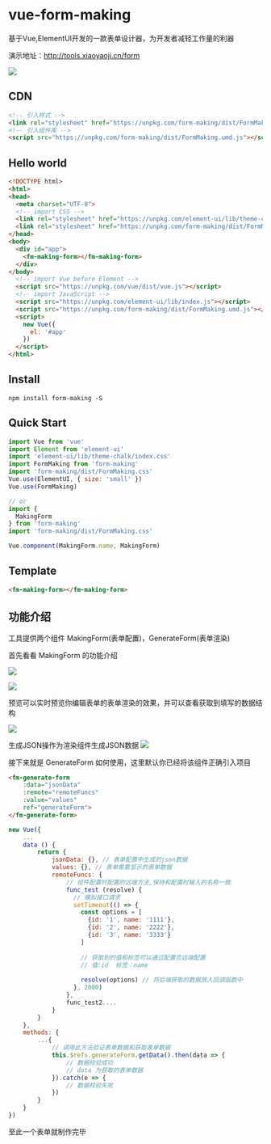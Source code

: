 # vue-form-making
基于Vue,ElementUI开发的一款表单设计器，为开发者减轻工作量的利器

演示地址：http://tools.xiaoyaoji.cn/form

![](https://github.com/GavinZhuLei/vue-form-making/blob/master/images/learn_01.gif)

## CDN
``` html
<!-- 引入样式 -->
<link rel="stylesheet" href="https://unpkg.com/form-making/dist/FormMaking.css">
<!-- 引入组件库 -->
<script src="https://unpkg.com/form-making/dist/FormMaking.umd.js"></script>
```

## Hello world
``` html
<!DOCTYPE html>
<html>
<head>
  <meta charset="UTF-8">
  <!-- import CSS -->
  <link rel="stylesheet" href="https://unpkg.com/element-ui/lib/theme-chalk/index.css">
  <link rel="stylesheet" href="https://unpkg.com/form-making/dist/FormMaking.css">
</head>
<body>
  <div id="app">
    <fm-making-form></fm-making-form>
  </div>
</body>
  <!-- import Vue before Element -->
  <script src="https://unpkg.com/vue/dist/vue.js"></script>
  <!-- import JavaScript -->
  <script src="https://unpkg.com/element-ui/lib/index.js"></script>
  <script src="https://unpkg.com/form-making/dist/FormMaking.umd.js"></script>
  <script>
    new Vue({
      el: '#app'
    })
  </script>
</html>
```

## Install
```shell
npm install form-making -S
```

## Quick Start
``` javascript
import Vue from 'vue'
import Element from 'element-ui'
import 'element-ui/lib/theme-chalk/index.css'
import FormMaking from 'form-making'
import 'form-making/dist/FormMaking.css'
Vue.use(ElementUI, { size: 'small' })
Vue.use(FormMaking)

// or
import {
  MakingForm
} from 'form-making'
import 'form-making/dist/FormMaking.css'

Vue.component(MakingForm.name, MakingForm)
```

## Template
``` html
<fm-making-form></fm-making-form>
```

## 功能介绍

工具提供两个组件 MakingForm(表单配置)，GenerateForm(表单渲染)

首先看看 MakingForm 的功能介绍

![](https://user-gold-cdn.xitu.io/2018/9/14/165d7578d36b0654?w=2878&h=1108&f=png&s=233664)

![](https://user-gold-cdn.xitu.io/2018/9/14/165d75fc8f26c49c?w=2266&h=1402&f=png&s=255307)

预览可以实时预览你编辑表单的表单渲染的效果，并可以查看获取到填写的数据结构

![](https://user-gold-cdn.xitu.io/2018/9/14/165d762ed2d9ec62?w=1966&h=836&f=png&s=137285)

生成JSON操作为渲染组件生成JSON数据
![](https://user-gold-cdn.xitu.io/2018/9/14/165d76fd6941702a?w=1552&h=982&f=png&s=142989)


接下来就是 GenerateForm 如何使用，这里默认你已经将该组件正确引入项目

``` html
<fm-generate-form 
    :data="jsonData" 
    :remote="remoteFuncs" 
    :value="values"
    ref="generateForm">
</fm-generate-form>
```
``` javascript
new Vue({
    ...
    data () {
        return {
            jsonData: {}, // 表单配置中生成的json数据
            values: {}, // 表单需要显示的表单数据
            remoteFuncs: {
                // 组件配置时配置的远端方法,保持和配置时输入的名称一致
                func_test (resolve) {
                  // 模拟接口请求
                  setTimeout(() => {
                    const options = [
                      {id: '1', name: '1111'},
                      {id: '2', name: '2222'},
                      {id: '3', name: '3333'}
                    ]
                    
                    // 获取到的值和标签可以通过配置页远端配置
                    // 值:id  标签：name
        
                    resolve(options) // 将后端获取的数据放入回调函数中
                  }, 2000)
                },
                func_test2....
            }
        }
    },
    methods: {
        ...{
            // 调用此方法验证表单数据和获取表单数据
            this.$refs.generateForm.getData().then(data => {
                // 数据校验成功
                // data 为获取的表单数据
            }).catch(e => {
                // 数据校验失败
            })
        }
    }
})
```

至此一个表单就制作完毕